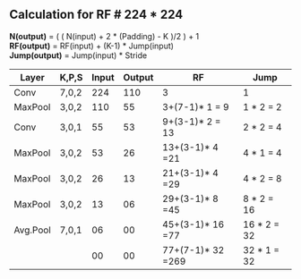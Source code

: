## Calculation for RF # 224 * 224
<b>N(output)</b> = ( ( N(input) + 2 * (Padding) - K )/2 ) + 1 <br>
<b>RF(output)</b> = RF(input) + (K-1) * Jump(input) <br>
<b>Jump(output)</b> = Jump(input) * Stride

|  Layer  | K,P,S  | Input|Output| RF             |  Jump    |
| ------  | ------ |------|------|--------------  |--------- |
|Conv     | 7,0,2  |224   |110   | 3              | 1        |
|MaxPool  | 3,0,2  |110   |55    |3+(7-1)* 1 = 9 |1 * 2 = 2 |
|Conv     | 3,0,1  |55    |53    |9+(3-1)* 2 = 13|2 * 2 = 4 |
|MaxPool  | 3,0,2  |53    |26    |13+(3-1)* 4 =21|4 * 1 = 4 |
|MaxPool  | 3,0,2  |26    |13    |21+(3-1)* 4 =29|4 * 2 = 8 |
|MaxPool  | 3,0,2  |13    |06    |29+(3-1)* 8 =45 |8 * 2 = 16|
|Avg.Pool | 7,0,1  |06    |00    |45+(3-1)* 16 =77|16 * 2 = 32|
|         |        |00    |00    |77+(7-1)* 32 =269|32 * 1 = 32|
